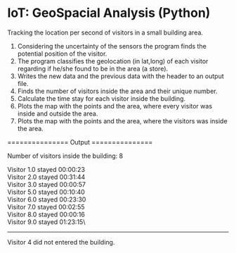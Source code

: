 # IoT: GeoSpacial Analysis (Python)

Tracking the location per second of visitors in a small building area.
1. Considering the uncertainty of the sensors the program finds the potential position of the visitor.
2. The program classifies the geolocation (in lat,long) of each visitor regarding if he/she found to be in the area (a store). 
3. Writes the new data and the previous data with the header to an output file.
4. Finds the number of visitors inside the area and their unique number.
5. Calculate the time stay for each visitor inside the building. 
6. Plots the map with the points and the area, where every visitor was inside and outside the area.
7. Plots the map with the points and the area, where the visitors was inside the area.




=============== Output ===============

Number of visitors inside the building: 8

Visitor 1.0 stayed 00:00:23\
Visitor 2.0 stayed 00:31:44\
Visitor 3.0 stayed 00:00:57\
Visitor 5.0 stayed 00:10:40\
Visitor 6.0 stayed 00:23:30\
Visitor 7.0 stayed 00:02:55\
Visitor 8.0 stayed 00:00:16\
Visitor 9.0 stayed 01:23:15\

---------------------------
Visitor 4 did not entered the building.
